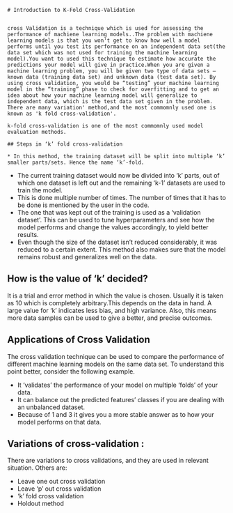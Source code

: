     # Introduction to K-Fold Cross-Validation
    
    
    cross Validation is a technique which is used for assessing the performance of machiene learning models..The problem with machiene learning models is that you won't get to know how well a model performs until you test its performance on an independent data set(the data set which was not used for training the machine learning model).You want to used this technique to estimate how accurate the predictions your model will give in practice.When you are given a machine learning problem, you will be given two type of data sets — known data (training data set) and unknown data (test data set). By using cross validation, you would be “testing” your machine learning model in the “training” phase to check for overfitting and to get an idea about how your machine learning model will generalize to independent data, which is the test data set given in the problem.
    There are many variation' method,and the most commomnly used one is known as 'k fold cross-validation'.
    
    k-fold cross-validation is one of the most commomnly used model evaluation methods.
    
    ## Steps in ‘k’ fold cross-validation 
    
    * In this method, the training dataset will be split into multiple ‘k’ smaller parts/sets. Hence the name ‘k’-fold.  
* The current training dataset would now be divided into ‘k’ parts, out of which one dataset is left out and the remaining ‘k-1’ datasets are used to train the model.  
* This is done multiple number of times. The number of times that it has to be done is mentioned by the user in the code.  
* The one that was kept out of the training is used as a ‘validation dataset’. This can be used to tune hyperparameters and see how the model performs and change the values accordingly, to yield better results.  
* Even though the size of the dataset isn’t reduced considerably, it was reduced to a certain extent. This method also makes sure that the model remains robust and generalizes well on the data. 

## How is the value of ‘k’ decided? 
 It is a trial and error method in which the value is chosen. Usually it is taken as 10 which is completely arbitrary.This depends on the data in hand. A large value for ‘k’ indicates less bias, and high variance. Also, this means more data samples can be used to give a better, and precise outcomes.
 
 
 ## Applications of Cross Validation
 
 The cross validation technique can be used to compare the performance of different machine learning models on the same data set. To understand this point better, consider the following example.
 * It ‘validates’ the performance of your model on multiple ‘folds’ of your data.
 * It can balance out the predicted features’ classes if you are dealing with an unbalanced dataset.
 * Because of 1 and 3 it gives you a more stable answer as to how your model performs on that data.
 
 ## Variations of cross-validation  :
 There are variations to cross validations, and they are used in relevant situation. Others are:
 * Leave one out cross validation 
* Leave ‘p’ out cross validation  
* ‘k’ fold cross validation 
* Holdout method 
